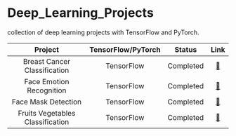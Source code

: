 # Deep_Learning_Projects
collection of deep learning projects with TensorFlow and PyTorch.

|       Project       |    TensorFlow/PyTorch    |   Status  | Link |
| :-----------------: | :--------------------: | :-------: | :--: |
|     Breast Cancer Classification    |   TensorFlow  | Completed |  [🔗](https://github.com/engm89/Deep_Learning_Projects/tree/main/Breast_Cancer_Classification)    |
|Face Emotion Recognition | TensorFlow | Completed |  [🔗](https://github.com/engm89/Machine_Learning_Projects/tree/main/Face_Emotion_Recognition)    |
|Face Mask Detection | TensorFlow | Completed |  [🔗](https://github.com/engm89/Machine_Learning_Projects/tree/main/Face-Mask_Detection)    |
|Fruits Vegetables Classification | TensorFlow | Completed |  [🔗](https://github.com/engm89/Machine_Learning_Projects/tree/main/fruits_vegetables_classification)    |
